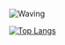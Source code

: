 ![Waving](https://capsule-render.vercel.app/api?type=waving&height=300&color=gradient&text=멋진%20나&section=header&reversal=true)

[![Top Langs](https://github-readme-stats.vercel.app/api/top-langs/?username=dotorimuk1112&hide=Jupyter%20Notebook,CSS&layout=compact&theme=midnight-purple)](https://github.com/JunGyuRyu/github-readme-stats)

<!--
**dotorimuk1112/dotorimuk1112** is a ✨ _special_ ✨ repository because its `README.md` (this file) appears on your GitHub profile.

Here are some ideas to get you started:

- 🔭 I’m currently working on ...
- 🌱 I’m currently learning ...
- 👯 I’m looking to collaborate on ...
- 🤔 I’m looking for help with ...
- 💬 Ask me about ...
- 📫 How to reach me: ...
- 😄 Pronouns: ...
- ⚡ Fun fact: ...
-->
